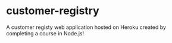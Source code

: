 # customer-registry

A customer registy web application hosted on Heroku created by completing a course in Node.js! 
